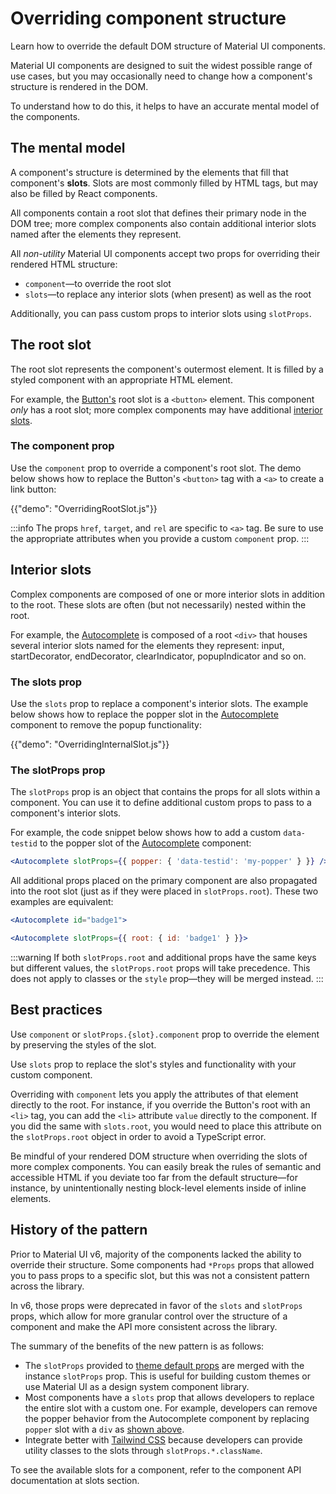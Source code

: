 # Overriding component structure

<p class="description">Learn how to override the default DOM structure of Material UI components.</p>

Material UI components are designed to suit the widest possible range of use cases, but you may occasionally need to change how a component's structure is rendered in the DOM.

To understand how to do this, it helps to have an accurate mental model of the components.

## The mental model

A component's structure is determined by the elements that fill that component's **slots**.
Slots are most commonly filled by HTML tags, but may also be filled by React components.

All components contain a root slot that defines their primary node in the DOM tree; more complex components also contain additional interior slots named after the elements they represent.

All _non-utility_ Material UI components accept two props for overriding their rendered HTML structure:

- `component`—to override the root slot
- `slots`—to replace any interior slots (when present) as well as the root

Additionally, you can pass custom props to interior slots using `slotProps`.

## The root slot

The root slot represents the component's outermost element. It is filled by a styled component with an appropriate HTML element.

For example, the [Button's](/material-ui/react-button/) root slot is a `<button>` element.
This component _only_ has a root slot; more complex components may have additional [interior slots](#interior-slots).

### The component prop

Use the `component` prop to override a component's root slot.
The demo below shows how to replace the Button's `<button>` tag with a `<a>` to create a link button:

{{"demo": "OverridingRootSlot.js"}}

:::info
The props `href`, `target`, and `rel` are specific to `<a>` tag. Be sure to use the appropriate attributes when you provide a custom `component` prop.
:::

## Interior slots

Complex components are composed of one or more interior slots in addition to the root.
These slots are often (but not necessarily) nested within the root.

For example, the [Autocomplete](/material-ui/react-autocomplete/) is composed of a root `<div>` that houses several interior slots named for the elements they represent: input, startDecorator, endDecorator, clearIndicator, popupIndicator and so on.

### The slots prop

Use the `slots` prop to replace a component's interior slots.
The example below shows how to replace the popper slot in the [Autocomplete](/material-ui/react-autocomplete/) component to remove the popup functionality:

{{"demo": "OverridingInternalSlot.js"}}

### The slotProps prop

The `slotProps` prop is an object that contains the props for all slots within a component.
You can use it to define additional custom props to pass to a component's interior slots.

For example, the code snippet below shows how to add a custom `data-testid` to the popper slot of the [Autocomplete](/material-ui/react-autocomplete/) component:

```jsx
<Autocomplete slotProps={{ popper: { 'data-testid': 'my-popper' } }} />
```

All additional props placed on the primary component are also propagated into the root slot (just as if they were placed in `slotProps.root`).
These two examples are equivalent:

```jsx
<Autocomplete id="badge1">
```

```jsx
<Autocomplete slotProps={{ root: { id: 'badge1' } }}>
```

:::warning
If both `slotProps.root` and additional props have the same keys but different values, the `slotProps.root` props will take precedence.
This does not apply to classes or the `style` prop—they will be merged instead.
:::

## Best practices

Use `component` or `slotProps.{slot}.component` prop to override the element by preserving the styles of the slot.

Use `slots` prop to replace the slot's styles and functionality with your custom component.

Overriding with `component` lets you apply the attributes of that element directly to the root.
For instance, if you override the Button's root with an `<li>` tag, you can add the `<li>` attribute `value` directly to the component.
If you did the same with `slots.root`, you would need to place this attribute on the `slotProps.root` object in order to avoid a TypeScript error.

Be mindful of your rendered DOM structure when overriding the slots of more complex components.
You can easily break the rules of semantic and accessible HTML if you deviate too far from the default structure—for instance, by unintentionally nesting block-level elements inside of inline elements.

## History of the pattern

Prior to Material UI v6, majority of the components lacked the ability to override their structure.
Some components had `*Props` props that allowed you to pass props to a specific slot, but this was not a consistent pattern across the library.

In v6, those props were deprecated in favor of the `slots` and `slotProps` props, which allow for more granular control over the structure of a component and make the API more consistent across the library.

The summary of the benefits of the new pattern is as follows:

- The `slotProps` provided to [theme default props](/material-ui/customization/theme-components/#theme-default-props) are merged with the instance `slotProps` prop. This is useful for building custom themes or use Material UI as a design system component library.
- Most components have a `slots` prop that allows developers to replace the entire slot with a custom one. For example, developers can remove the popper behavior from the Autocomplete component by replacing `popper` slot with a `div` as [shown above](#the-slots-prop).
- Integrate better with [Tailwind CSS](https://tailwindcss.com/) because developers can provide utility classes to the slots through `slotProps.*.className`.

To see the available slots for a component, refer to the component API documentation at slots section.
